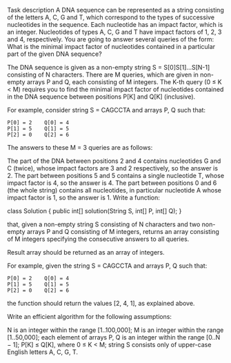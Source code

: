 Task description
A DNA sequence can be represented as a string consisting of the letters A, C, G and T, which correspond to the types of successive nucleotides in the sequence. Each nucleotide has an impact factor, which is an integer. Nucleotides of types A, C, G and T have impact factors of 1, 2, 3 and 4, respectively. You are going to answer several queries of the form: What is the minimal impact factor of nucleotides contained in a particular part of the given DNA sequence?

The DNA sequence is given as a non-empty string S = S[0]S[1]...S[N-1] consisting of N characters. There are M queries, which are given in non-empty arrays P and Q, each consisting of M integers. The K-th query (0 ≤ K < M) requires you to find the minimal impact factor of nucleotides contained in the DNA sequence between positions P[K] and Q[K] (inclusive).

For example, consider string S = CAGCCTA and arrays P, Q such that:

    P[0] = 2    Q[0] = 4
    P[1] = 5    Q[1] = 5
    P[2] = 0    Q[2] = 6
The answers to these M = 3 queries are as follows:

The part of the DNA between positions 2 and 4 contains nucleotides G and C (twice), whose impact factors are 3 and 2 respectively, so the answer is 2.
The part between positions 5 and 5 contains a single nucleotide T, whose impact factor is 4, so the answer is 4.
The part between positions 0 and 6 (the whole string) contains all nucleotides, in particular nucleotide A whose impact factor is 1, so the answer is 1.
Write a function:

class Solution { public int[] solution(String S, int[] P, int[] Q); }

that, given a non-empty string S consisting of N characters and two non-empty arrays P and Q consisting of M integers, returns an array consisting of M integers specifying the consecutive answers to all queries.

Result array should be returned as an array of integers.

For example, given the string S = CAGCCTA and arrays P, Q such that:

    P[0] = 2    Q[0] = 4
    P[1] = 5    Q[1] = 5
    P[2] = 0    Q[2] = 6
the function should return the values [2, 4, 1], as explained above.

Write an efficient algorithm for the following assumptions:

N is an integer within the range [1..100,000];
M is an integer within the range [1..50,000];
each element of arrays P, Q is an integer within the range [0..N − 1];
P[K] ≤ Q[K], where 0 ≤ K < M;
string S consists only of upper-case English letters A, C, G, T.